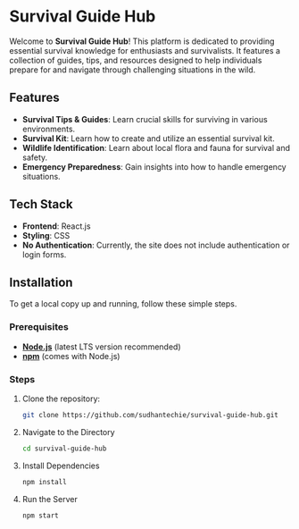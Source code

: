 # Survival Guide Hub

Welcome to **Survival Guide Hub**! This platform is dedicated to providing essential survival knowledge for enthusiasts and survivalists. It features a collection of guides, tips, and resources designed to help individuals prepare for and navigate through challenging situations in the wild.

## Features

- **Survival Tips & Guides**: Learn crucial skills for surviving in various environments.
- **Survival Kit**: Learn how to create and utilize an essential survival kit.
- **Wildlife Identification**: Learn about local flora and fauna for survival and safety.
- **Emergency Preparedness**: Gain insights into how to handle emergency situations.

## Tech Stack

- **Frontend**: React.js
- **Styling**: CSS
- **No Authentication**: Currently, the site does not include authentication or login forms.

## Installation

To get a local copy up and running, follow these simple steps.

### Prerequisites

- **[Node.js](https://nodejs.org/)** (latest LTS version recommended)
- **[npm](https://www.npmjs.com/)** (comes with Node.js)

### Steps

1. Clone the repository:
   ```bash
   git clone https://github.com/sudhantechie/survival-guide-hub.git
2. Navigate to the Directory
   ```bash
   cd survival-guide-hub
3. Install Dependencies
   ```bash
   npm install
4. Run the Server
    ```bash
    npm start
